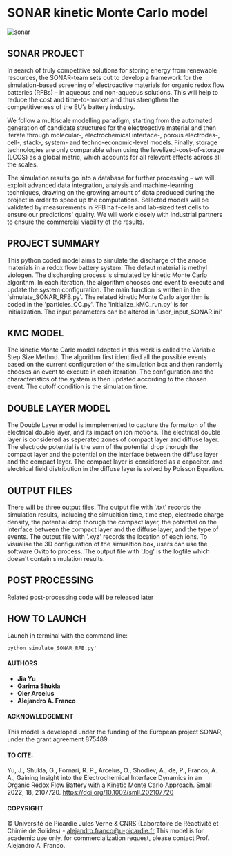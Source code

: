 # SONAR kinetic Monte Carlo model
![sonar](https://user-images.githubusercontent.com/60663976/208126144-5d568843-618f-4a72-9dd7-5c76fc88bc09.png)

## SONAR PROJECT
In search of truly competitive solutions for storing energy from renewable resources, the SONAR-team sets out to develop a framework for the simulation-based screening of electroactive materials for organic redox flow batteries (RFBs) – in aqueous and non-aqueous solutions. This will help to reduce the cost and time-to-market and thus strengthen the competitiveness of the EU’s battery industry.

We follow a multiscale modelling paradigm, starting from the automated generation of candidate structures for the electroactive material and then iterate through molecular-, electrochemical interface-, porous electrodes-, cell-, stack-, system- and techno-economic-level models.
Finally, storage technologies are only comparable when using the levelized-cost-of-storage (LCOS) as a global metric, which accounts for all relevant effects across all the scales.

The simulation results go into a database for further processing – we will exploit advanced data integration, analysis and machine-learning techniques, drawing on the growing amount of data produced during the project in order to speed up the computations.
Selected models will be validated by measurements in RFB half-cells and lab-sized test cells to ensure our predictions' quality. We will work closely with industrial partners to ensure the commercial viability of the results.

## PROJECT SUMMARY
This python coded model aims to simulate the discharge of the anode materials in a redox flow battery system. The defaut material is methyl viologen. 
The discharging process is simulated by kinetic Monte Carlo algorithm. In each iteration, the algorithm chooses one event to execute and update the system configuration.
The main function is written in the 'simulate_SONAR_RFB.py'. The related kinetic Monte Carlo algorithm is coded in the 'particles_CC.py'. 
The 'initialize_kMC_run.py' is for initialization. The input parameters can be altered in 'user_input_SONAR.ini'

## KMC MODEL
The kinetic Monte Carlo model adopted in this work is called the Variable Step Size Method. The algorithm first identified all the possible events based on the current configuration of the simulation box and then randomly chooses an event to execute in each iteration. The configuration and the characteristics of the system is then updated according to the chosen event. The cutoff condition is the simulation time.

## DOUBLE LAYER MODEL
The Double Layer model is immplemented to capture the formaiton of the electrical double layer, and its impact on ion motions. The electrical double layer is considered as seperated zones of compact layer and diffuse layer. The electrode potential is the sum of the potential drop thorugh the compact layer and the potential on the interface between the diffuse layer and the compact layer. The compact layer is considered as a capacitor. and electrical field distribution in the diffuse layer is solved by Poisson Equation.   

## OUTPUT FILES
There will be three output files. 
The output file with '.txt' records the simulation results, including the simualtion time, time step, electrode charge density, the potential drop thorugh the compact layer, the potential on the interface between the compact layer and the diffuse layer, and the type of events.
The output file with '.xyz' records the location of each ions. To visualise the 3D configuration of the simualtion box, users can use the software Ovito to process.
The output file with '.log' is the logfile which doesn't contain simulation results.

## POST PROCESSING
Related post-processing code will be released later

## HOW TO LAUNCH
Launch in terminal with the command line:
```
python simulate_SONAR_RFB.py'
```

#### AUTHORS
- **Jia Yu**
- **Garima Shukla**
- **Oier Arcelus**
- **Alejandro A. Franco**

#### ACKNOWLEDGEMENT
This model is developed under the funding of the European project SONAR, under the grant agreement 875489

#### TO CITE:
Yu, J., Shukla, G., Fornari, R. P., Arcelus, O., Shodiev, A., de, P., Franco, A. A., 
Gaining Insight into the Electrochemical Interface Dynamics in an Organic Redox Flow Battery with a Kinetic Monte Carlo Approach. 
Small 2022, 18, 2107720. https://doi.org/10.1002/smll.202107720

#### COPYRIGHT
© Université de Picardie Jules Verne & CNRS (Laboratoire de Réactivité et Chimie de Solides) -  <alejandro.franco@u-picardie.fr>
This model is for academic use only, for commercialization request, please contact Prof. Alejandro A. Franco.